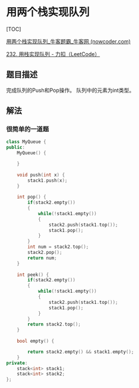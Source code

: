 # 用两个栈实现队列

[TOC]

[用两个栈实现队列_牛客题霸_牛客网 (nowcoder.com)](https://www.nowcoder.com/practice/54275ddae22f475981afa2244dd448c6?tpId=13&&tqId=11158&rp=1&ru=/ta/coding-interviews&qru=/ta/coding-interviews/question-ranking)

[232. 用栈实现队列 - 力扣（LeetCode）](https://leetcode.cn/problems/implement-queue-using-stacks/)

## 题目描述

完成队列的Push和Pop操作。 队列中的元素为int类型。

## 解法

### 很简单的一道题

```c++
class MyQueue {
public:
    MyQueue() {

    }
    
    void push(int x) {
        stack1.push(x);
    }
    
    int pop() {
        if(stack2.empty())
        {
            while(!stack1.empty())
            {
                stack2.push(stack1.top());
                stack1.pop();
            }
        }
        int num = stack2.top();
        stack2.pop();
        return num;
    }
    
    int peek() {
        if(stack2.empty())
        {
            while(!stack1.empty())
            {
                stack2.push(stack1.top());
                stack1.pop();
            }
        }
        return stack2.top();
    }
    
    bool empty() {

        return stack2.empty() && stack1.empty();
    }
private:
    stack<int> stack1;
    stack<int> stack2;
};
```

